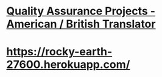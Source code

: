 # [Quality Assurance Projects - American / British Translator](https://www.freecodecamp.org/learn/quality-assurance/quality-assurance-projects/american-british-translator)
# https://rocky-earth-27600.herokuapp.com/